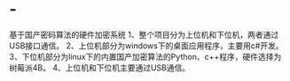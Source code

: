 # -
   基于国产密码算法的硬件加密系统
1、整个项目分为上位机和下位机，两者通过USB接口通信。
2、上位机部分为windows下的桌面应用程序，主要用c#开发。
3、下位机部分为linux下的内置国产加密算法的Python、c++程序，硬件选择为树莓派4B。
4、上位机和下位机主要通过USB通信。

